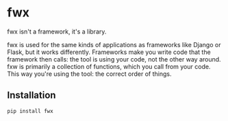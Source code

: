 # fwx

fwx isn't a framework, it's a library.

fwx is used for the same kinds of applications as frameworks like Django or
Flask, but it works differently. Frameworks make you write code that the
framework then calls: the tool is using your code, not the other way
around. fxw is primarily a collection of functions, which you call from your
code. This way you're using the tool: the correct order of things.

## Installation

    pip install fwx

